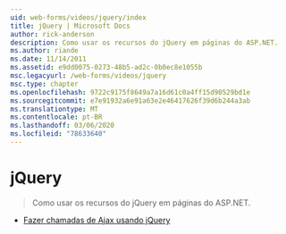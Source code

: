 ```yaml
---
uid: web-forms/videos/jquery/index
title: jQuery | Microsoft Docs
author: rick-anderson
description: Como usar os recursos do jQuery em páginas do ASP.NET.
ms.author: riande
ms.date: 11/14/2011
ms.assetid: e9dd0075-0273-48b5-ad2c-0b0ec8e1055b
msc.legacyurl: /web-forms/videos/jquery
msc.type: chapter
ms.openlocfilehash: 9722c9175f8649a7a16d61c0a4ff15d90529bd1e
ms.sourcegitcommit: e7e91932a6e91a63e2e46417626f39d6b244a3ab
ms.translationtype: MT
ms.contentlocale: pt-BR
ms.lasthandoff: 03/06/2020
ms.locfileid: "78633640"
---
```

# <a name="jquery"></a>jQuery

> Como usar os recursos do jQuery em páginas do ASP.NET.

- [Fazer chamadas de Ajax usando jQuery](how-do-i-make-ajax-calls-using-jquery.md)
